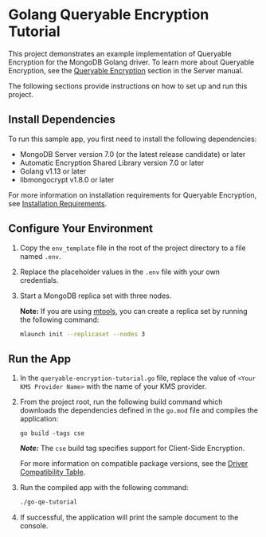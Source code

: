 # Golang Queryable Encryption Tutorial

This project demonstrates an example implementation of Queryable Encryption
for the MongoDB Golang driver. To learn more about Queryable Encryption, see the
[Queryable Encryption](https://www.mongodb.com/docs/manual/core/queryable-encryption/)
section in the Server manual.

The following sections provide instructions on how to set up and run this project.

## Install Dependencies

To run this sample app, you first need to install the following
dependencies:

- MongoDB Server version 7.0 (or the latest release candidate) or later
- Automatic Encryption Shared Library version 7.0 or later
- Golang v1.13 or later
- libmongocrypt v1.8.0 or later

For more information on installation requirements for Queryable Encryption,
see [Installation Requirements](https://www.mongodb.com/docs/manual/core/queryable-encryption/install/#std-label-qe-install).

## Configure Your Environment

1. Copy the `env_template` file in the root of the project directory to a file named `.env`.

1. Replace the placeholder values in the `.env` file with your own credentials.

1. Start a MongoDB replica set with three nodes.

   **Note:** If you are using [mtools](https://github.com/rueckstiess/mtools),
   you can create a replica set by running the following command:

   ```sh
   mlaunch init --replicaset --nodes 3
   ```

## Run the App

1. In the `queryable-encryption-tutorial.go` file, replace the value
   of `<Your KMS Provider Name>` with the name of your KMS provider.

1. From the project root, run the following build command which
   downloads the dependencies defined in the `go.mod` file and
   compiles the application:

   ```golang
   go build -tags cse
   ```

   **_Note:_**
   The `cse` build tag specifies support for Client-Side Encryption.

   For more information on compatible package versions, see the
   [Driver Compatibility Table](https://www.mongodb.com/docs/manual/core/queryable-encryption/reference/compatibility/).

1. Run the compiled app with the following command:

   ```sh
   ./go-qe-tutorial
   ```

1. If successful, the application will print the sample document to the console.

